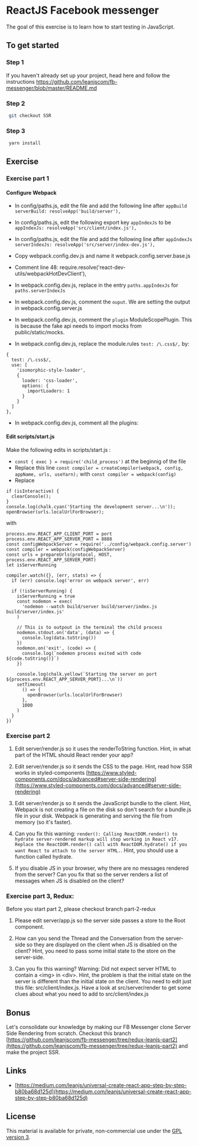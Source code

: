# ReactJS Facebook messenger

The goal of this exercise is to learn how to start testing in JavaScript.

## To get started

### Step 1

If you haven't already set up your project, head here and follow the instructions https://github.com/leanjscom/fb-messenger/blob/master/README.md


### Step 2
```sh
 git checkout SSR
 ```

### Step 3
```sh
 yarn install
 ```

## Exercise

### Exercise part 1

#### Configure Webpack

- In config/paths.js, edit the file and add the following line after `appBuild`
    `serverBuild: resolveApp('build/server'),`
- In config/paths.js, edit the following export key `appIndexJs` to be `appIndexJs: resolveApp('src/client/index.js'),`
- In config/paths.js, edit the file and add the following line after `appIndexJs`
    `serverIndexJs: resolveApp('src/server/index-dev.js'),`

- Copy webpack.config.dev.js and name it webpack.config.server.base.js
- Comment line 48: require.resolve('react-dev-utils/webpackHotDevClient'),
- In webpack.config.dev.js, replace in the entry `paths.appIndexJs` for `paths.serverIndexJs`
- In webpack.config.dev.js, comment the `ouput`. We are setting the output in webpack.config.server.js
- In webpack.config.dev.js, comment the `plugin` ModuleScopePlugin. This is because the fake api needs to import mocks from public/static/mocks.
- In webpack.config.dev.js, replace the module.rules `test: /\.css$/,` by:
```
{
  test: /\.css$/,
  use: [
    'isomorphic-style-loader',
    {
      loader: 'css-loader',
      options: {
        importLoaders: 1
      }
    }
  ]
},
```
- In webpack.config.dev.js, comment all the plugins:

#### Edit scripts/start.js

Make the following edits in scripts/start.js :
- `const { exec } = require('child_process')` at the beginnig of the file
- Replace this line `const compiler = createCompiler(webpack, config, appName, urls, useYarn);` with `const compiler = webpack(config)`
- Replace
```
if (isInteractive) {
  clearConsole();
}
console.log(chalk.cyan('Starting the development server...\n'));
openBrowser(urls.localUrlForBrowser);
```
with
```
process.env.REACT_APP_CLIENT_PORT = port
process.env.REACT_APP_SERVER_PORT = 8888
const configWebpackServer = require('../config/webpack.config.server')
const compiler = webpack(configWebpackServer)
const urls = prepareUrls(protocol, HOST, process.env.REACT_APP_SERVER_PORT)
let isServerRunning

compiler.watch({}, (err, stats) => {
  if (err) console.log('error on webpack server', err)

  if (!isServerRunning) {
    isServerRunning = true
    const nodemon = exec(
      'nodemon --watch build/server build/server/index.js build/server/index.js'
    )

    // This is to outpout in the terminal the child process
    nodemon.stdout.on('data', (data) => {
      console.log(data.toString())
    })
    nodemon.on('exit', (code) => {
      console.log(`nodemon process exited with code ${code.toString()}`)
    })

    console.log(chalk.yellow(`Starting the server on port ${process.env.REACT_APP_SERVER_PORT}...\n`))
    setTimeout(
      () => {
        openBrowser(urls.localUrlForBrowser)
      },
      1000
    )
  }
})
```

### Exercise part 2

1. Edit server/render.js so it uses the renderToString function. Hint, in what part of the HTML should React render your app?

2. Edit server/render.js so it sends the CSS to the page. Hint, read how SSR works in styled-components [https://www.styled-components.com/docs/advanced#server-side-rendering](https://www.styled-components.com/docs/advanced#server-side-rendering)

3. Edit server/render.js so it sends the JavaScript bundle to the client. Hint, Webpack is not creating a file on the disk so don't search for a bundle.js file in your disk. Webpack is generating and serving the file from memory (so it's faster).

4. Can you fix this warning: `render(): Calling ReactDOM.render() to hydrate server-rendered markup will stop working in React v17. Replace the ReactDOM.render() call with ReactDOM.hydrate() if you want React to attach to the server HTML.`. Hint, you should use a function called hydrate.

5. If you disable JS in your browser, why there are no messages rendered from the server? Can you fix that so the server renders a list of messages when JS is disabled on the client?

### Exercise part 3, Redux:

Before you start part 2, please checkout branch part-2-redux

1. Please edit server/app.js so the server side passes a store to the Root component.

2. How can you send the Thread and the Conversation from the server-side so they are displayed on the client when JS is disabled on the client? Hint, you need to pass some initial state to the store on the server-side.

3. Can you fix this warning? Warning: Did not expect server HTML to contain a &lt;img&gt; in &lt;div&gt;. Hint, the problem is that the initial state on the server is different than the initial state on the client. You need to edit just this file:  src/client/index.js. Have a look at src/server/render to get some clues about what you need to add to src/client/index.js

## Bonus

Let's consolidate our knowledge by making our FB Messenger clone Server Side Rendering from scratch. Checkout this branch [https://github.com/leanjscom/fb-messenger/tree/redux-leanjs-part2](https://github.com/leanjscom/fb-messenger/tree/redux-leanjs-part2) and make the project SSR.

## Links

- [https://medium.com/leanjs/universal-create-react-app-step-by-step-b80ba68d125d](https://medium.com/leanjs/universal-create-react-app-step-by-step-b80ba68d125d)

## License

This material is available for private, non-commercial use under the [GPL version 3](http://www.gnu.org/licenses/gpl-3.0-standalone.html).
